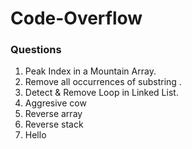 # Code-Overflow

### Questions
1) Peak Index in a Mountain Array.<br/>
2) Remove all occurrences of substring .<br/>
3) Detect & Remove Loop in Linked List. <br/>
4) Aggresive cow
5) Reverse array
6) Reverse stack
7) Hello
